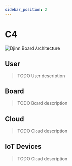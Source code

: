 ```yaml
---
sidebar_position: 2
---
```


# C4
![Djinn Board Architecture](/img/diagram/c4_diagram.png)

## User
> TODO User description

## Board
> TODO Board description


## Cloud
> TODO Cloud description

## IoT Devices
> TODO Cloud description
